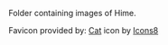 Folder containing images of Hime.

Favicon provided by: <a target="_blank" href="https://icons8.com/icon/121371/cat">Cat</a> icon by <a target="_blank" href="https://icons8.com">Icons8</a>
